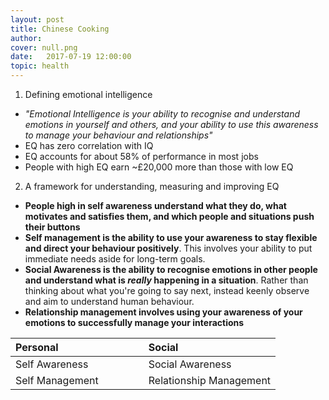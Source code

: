 ```yaml
---
layout: post
title: Chinese Cooking
author: 
cover: null.png
date:   2017-07-19 12:00:00
topic: health
---
```


1.	Defining emotional intelligence
-	*"Emotional Intelligence is your ability to recognise and understand emotions in yourself and others, and your ability to use this awareness to manage your behaviour and relationships"*
-	EQ has zero correlation with IQ
-	EQ accounts for about 58% of performance in most jobs
-	People with high EQ earn ~£20,000 more than those with low EQ

2.	A framework for understanding, measuring and improving EQ
-	**People high in self awareness understand what they do, what motivates and satisfies them, and which people and situations push their buttons**
-	**Self management is the ability to use your awareness to stay flexible and direct your behaviour positively**. This involves your ability to put immediate needs aside for long-term goals.
-	**Social Awareness is the ability to recognise emotions in other people and understand what is *really* happening in a situation**. Rather than thinking about what you're going to say next, instead keenly observe and aim to understand human behaviour.
-	**Relationship management involves using your awareness of your emotions to successfully manage your interactions**

| Personal          | | | | | Social                  |
|:------------------|-|-|-|-|:------------------------|
| Self Awareness    | | | | | Social Awareness        |
| Self Management   | | | | | Relationship Management |